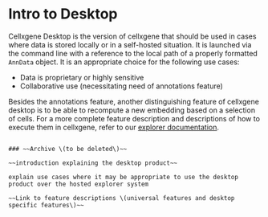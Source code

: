 # Intro to Desktop

Cellxgene Desktop is the version of cellxgene that should be used in cases where data is stored locally or in a self-hosted situation. It is launched via the command line with a reference to the local path of a properly formatted `AnnData` object. It is an appropriate choice for the following use cases:

* Data is proprietary or highly sensitive
* Collaborative use \(necessitating need of annotations feature\)

Besides the annotations feature, another distinguishing feature of cellxgene desktop is to be able to recompute a new embedding based on a selection of cells. For a more complete feature description and descriptions of how to execute them in cellxgene, refer to our [explorer documentation](../explorer/feature-overview/). 

~~~~

### ~~Archive \(to be deleted\)~~

~~introduction explaining the desktop product~~

explain use cases where it may be appropriate to use the desktop product over the hosted explorer system

~~Link to feature descriptions \(universal features and desktop specific features\)~~

~~~~

